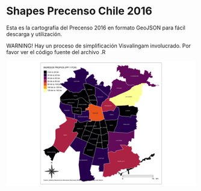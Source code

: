 # Shapes Precenso Chile 2016

Esta es la cartografía del Precenso 2016 en formato GeoJSON para fácil descarga y utilización.

WARNING! Hay un proceso de simplificación Visvalingam involucrado. Por favor ver el código fuente del archivo .R

![](plot.png)